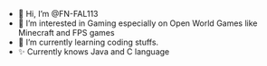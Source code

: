 - 👋 Hi, I’m @FN-FAL113
- 👀 I’m interested in Gaming especially on Open World Games like Minecraft and FPS games
- 🌱 I’m currently learning coding stuffs.
- ✨ Currently knows Java and C language

<!---
FN-FAL113/FN-FAL113 is a ✨ special ✨ repository because its `README.md` (this file) appears on your GitHub profile.
You can click the Preview link to take a look at your changes.
--->
